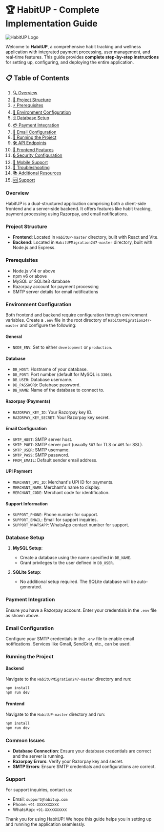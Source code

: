 # 🏆 HabitUP - Complete Implementation Guide

![HabitUP Logo](https://via.placeholder.com/150x50/6366f1/white?text=HabitUP)

Welcome to **HabitUP**, a comprehensive habit tracking and wellness application with integrated payment processing, user management, and real-time features. This guide provides **complete step-by-step instructions** for setting up, configuring, and deploying the entire application.

## 📋 Table of Contents
1. [🔍 Overview](#-overview)
2. [📁 Project Structure](#-project-structure)
3. [⚡ Prerequisites](#-prerequisites)
4. [🔧 Environment Configuration](#-environment-configuration)
5. [🗄️ Database Setup](#️-database-setup)
6. [💳 Payment Integration](#-payment-integration)
7. [📧 Email Configuration](#-email-configuration)
8. [🚀 Running the Project](#-running-the-project)
9. [🛠️ API Endpoints](#️-api-endpoints)
10. [🎨 Frontend Features](#-frontend-features)
11. [🔒 Security Configuration](#-security-configuration)
12. [📱 Mobile Support](#-mobile-support)
13. [🐛 Troubleshooting](#-troubleshooting)
14. [📚 Additional Resources](#-additional-resources)
15. [🆘 Support](#-support)

### Overview
HabitUP is a dual-structured application comprising both a client-side frontend and a server-side backend. It offers features like habit tracking, payment processing using Razorpay, and email notifications.

### Project Structure
- **Frontend**: Located in `HabitUP-master` directory, built with React and Vite.
- **Backend**: Located in `HabitUPMigration247-master` directory, built with Node.js and Express.

### Prerequisites
- Node.js v14 or above
- npm v6 or above
- MySQL or SQLite3 database
- Razorpay account for payment processing
- SMTP server details for email notifications

### Environment Configuration
Both frontend and backend require configuration through environment variables. Create a `.env` file in the root directory of `HabitUPMigration247-master` and configure the following:

#### General
- `NODE_ENV`: Set to either `development` or `production`.

#### Database
- `DB_HOST`: Hostname of your database.
- `DB_PORT`: Port number (default for MySQL is `3306`).
- `DB_USER`: Database username.
- `DB_PASSWORD`: Database password.
- `DB_NAME`: Name of the database to connect to.

#### Razorpay (Payments)
- `RAZORPAY_KEY_ID`: Your Razorpay key ID.
- `RAZORPAY_KEY_SECRET`: Your Razorpay key secret.

#### Email Configuration
- `SMTP_HOST`: SMTP server host.
- `SMTP_PORT`: SMTP server port (usually `587` for TLS or `465` for SSL).
- `SMTP_USER`: SMTP username.
- `SMTP_PASS`: SMTP password.
- `FROM_EMAIL`: Default sender email address.

#### UPI Payment
- `MERCHANT_UPI_ID`: Merchant's UPI ID for payments.
- `MERCHANT_NAME`: Merchant's name to display.
- `MERCHANT_CODE`: Merchant code for identification.

#### Support Information
- `SUPPORT_PHONE`: Phone number for support.
- `SUPPORT_EMAIL`: Email for support inquiries.
- `SUPPORT_WHATSAPP`: WhatsApp contact number for support.

### Database Setup
1. **MySQL Setup**:
   - Create a database using the name specified in `DB_NAME`.
   - Grant privileges to the user defined in `DB_USER`.

2. **SQLite Setup**:
   - No additional setup required. The SQLite database will be auto-generated.

### Payment Integration
Ensure you have a Razorpay account. Enter your credentials in the `.env` file as shown above.

### Email Configuration
Configure your SMTP credentials in the `.env` file to enable email notifications. Services like Gmail, SendGrid, etc., can be used.

### Running the Project
#### Backend
Navigate to the `HabitUPMigration247-master` directory and run:
```bash
npm install
npm run dev
```

#### Frontend
Navigate to the `HabitUP-master` directory and run:
```bash
npm install
npm run dev
```

### Common Issues
- **Database Connection**: Ensure your database credentials are correct and the server is running.
- **Razorpay Errors**: Verify your Razorpay key and secret.
- **SMTP Errors**: Ensure SMTP credentials and configurations are correct.

### Support
For support inquiries, contact us:
- Email: `support@habitup.com`
- Phone: `+91-XXXXXXXXXX`
- WhatsApp: `+91-XXXXXXXXXX`

Thank you for using HabitUP! We hope this guide helps you in setting up and running the application seamlessly.
